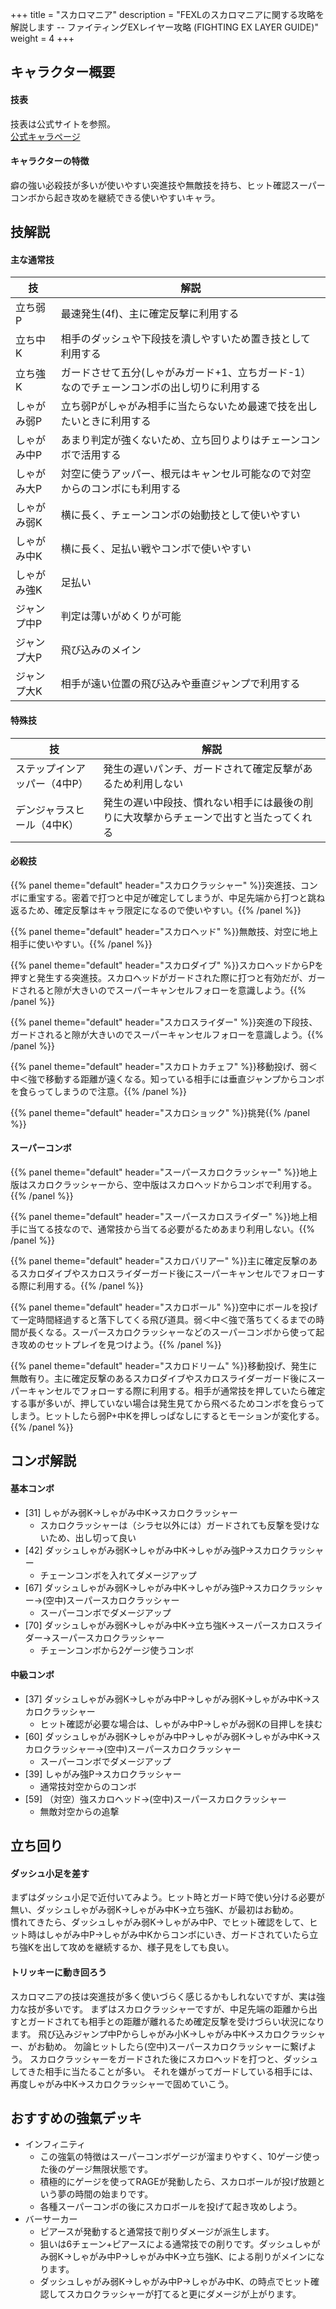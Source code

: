 +++
title = "スカロマニア"
description = "FEXLのスカロマニアに関する攻略を解説します -- ファイティングEXレイヤー攻略 (FIGHTING EX LAYER GUIDE)"
weight = 4
+++

## キャラクター概要

#### 技表

技表は公式サイトを参照。  
[公式キャラページ](http://www.arika.co.jp/product/fexl_hp/jp/chara_jp/fexl_jp_chara04.html)

#### キャラクターの特徴

癖の強い必殺技が多いが使いやすい突進技や無敵技を持ち、ヒット確認スーパーコンボから起き攻めを継続できる使いやすいキャラ。

## 技解説

#### 主な通常技

|技 |解説|
|---|----|
|立ち弱P|最速発生(4f)、主に確定反撃に利用する|
|立ち中K|相手のダッシュや下段技を潰しやすいため置き技として利用する|
|立ち強K|ガードさせて五分(しゃがみガード+1、立ちガード-1）なのでチェーンコンボの出し切りに利用する|
|しゃがみ弱P|立ち弱Pがしゃがみ相手に当たらないため最速で技を出したいときに利用する|
|しゃがみ中P|あまり判定が強くないため、立ち回りよりはチェーンコンボで活用する|
|しゃがみ大P|対空に使うアッパー、根元はキャンセル可能なので対空からのコンボにも利用する|
|しゃがみ弱K|横に長く、チェーンコンボの始動技として使いやすい|
|しゃがみ中K|横に長く、足払い戦やコンボで使いやすい|
|しゃがみ強K|足払い|
|ジャンプ中P|判定は薄いがめくりが可能|
|ジャンプ大P|飛び込みのメイン|
|ジャンプ大K|相手が遠い位置の飛び込みや垂直ジャンプで利用する|

#### 特殊技

|技 |解説|
|---|----|
|ステップインアッパー（4中P）|発生の遅いパンチ、ガードされて確定反撃があるため利用しない|
|デンジャラスヒール（4中K）|発生の遅い中段技、慣れない相手には最後の削りに大攻撃からチェーンで出すと当たってくれる|

#### 必殺技

{{% panel theme="default" header="スカロクラッシャー" %}}突進技、コンボに重宝する。密着で打つと中足が確定してしまうが、中足先端から打つと跳ね返るため、確定反撃はキャラ限定になるので使いやすい。{{% /panel %}}

{{% panel theme="default" header="スカロヘッド" %}}無敵技、対空に地上相手に使いやすい。{{% /panel %}}

{{% panel theme="default" header="スカロダイブ" %}}スカロヘッドからPを押すと発生する突進技。スカロヘッドがガードされた際に打つと有効だが、ガードされると隙が大きいのでスーパーキャンセルフォローを意識しよう。{{% /panel %}}

{{% panel theme="default" header="スカロスライダー" %}}突進の下段技、ガードされると隙が大きいのでスーパーキャンセルフォローを意識しよう。{{% /panel %}}

{{% panel theme="default" header="スカロトカチェフ" %}}移動投げ、弱＜中＜強で移動する距離が遠くなる。知っている相手には垂直ジャンプからコンボを食らってしまうので注意。{{% /panel %}}

{{% panel theme="default" header="スカロショック" %}}挑発{{% /panel %}}


#### スーパーコンボ

{{% panel theme="default" header="スーパースカロクラッシャー" %}}地上版はスカロクラッシャーから、空中版はスカロヘッドからコンボで利用する。{{% /panel %}}

{{% panel theme="default" header="スーパースカロスライダー" %}}地上相手に当てる技なので、通常技から当てる必要がるためあまり利用しない。{{% /panel %}}

{{% panel theme="default" header="スカロバリアー" %}}主に確定反撃のあるスカロダイブやスカロスライダーガード後にスーパーキャンセルでフォローする際に利用する。{{% /panel %}}

{{% panel theme="default" header="スカロボール" %}}空中にボールを投げて一定時間経過すると落下してくる飛び道具。弱＜中＜強で落ちてくるまでの時間が長くなる。スーパースカロクラッシャーなどのスーパーコンボから使って起き攻めのセットプレイを見つけよう。{{% /panel %}}

{{% panel theme="default" header="スカロドリーム" %}}移動投げ、発生に無敵有り。主に確定反撃のあるスカロダイブやスカロスライダーガード後にスーパーキャンセルでフォローする際に利用する。相手が通常技を押していたら確定する事が多いが、押していない場合は発生見てから飛べるためコンボを食らってしまう。ヒットしたら弱P+中Kを押しっぱなしにするとモーションが変化する。{{% /panel %}}


## コンボ解説

#### 基本コンボ

- [31] しゃがみ弱K→しゃがみ中K→スカロクラッシャー
    - スカロクラッシャーは（シラセ以外には）ガードされても反撃を受けないため、出し切って良い
- [42] ダッシュしゃがみ弱K→しゃがみ中K→しゃがみ強P→スカロクラッシャー
    - チェーンコンボを入れてダメージアップ
- [67] ダッシュしゃがみ弱K→しゃがみ中K→しゃがみ強P→スカロクラッシャー→(空中)スーパースカロクラッシャー
    - スーパーコンボでダメージアップ
- [70] ダッシュしゃがみ弱K→しゃがみ中K→立ち強K→スーパースカロスライダー→スーパースカロクラッシャー
    - チェーンコンボから2ゲージ使うコンボ

#### 中級コンボ

- [37] ダッシュしゃがみ弱K→しゃがみ中P→しゃがみ弱K→しゃがみ中K→スカロクラッシャー
    - ヒット確認が必要な場合は、しゃがみ中P→しゃがみ弱Kの目押しを挟む
- [60] ダッシュしゃがみ弱K→しゃがみ中P→しゃがみ弱K→しゃがみ中K→スカロクラッシャー→(空中)スーパースカロクラッシャー
    - スーパーコンボでダメージアップ
- [39] しゃがみ強P→スカロクラッシャー
    - 通常技対空からのコンボ
- [59] （対空）強スカロヘッド→(空中)スーパースカロクラッシャー
    - 無敵対空からの追撃

## 立ち回り
#### ダッシュ小足を差す

まずはダッシュ小足で近付いてみよう。ヒット時とガード時で使い分ける必要が無い、ダッシュしゃがみ弱K→しゃがみ中K→立ち強K、が最初はお勧め。  
慣れてきたら、ダッシュしゃがみ弱K→しゃがみ中P、でヒット確認をして、ヒット時はしゃがみ中P→しゃがみ中Kからコンボにいき、ガードされていたら立ち強Kを出して攻めを継続するか、様子見をしても良い。  

#### トリッキーに動き回ろう

スカロマニアの技は突進技が多く使いづらく感じるかもしれないですが、実は強力な技が多いです。
まずはスカロクラッシャーですが、中足先端の距離から出すとガードされても相手との距離が離れるため確定反撃を受けづらい状況になります。
飛び込みジャンプ中Pからしゃがみ小K→しゃがみ中K→スカロクラッシャー、がお勧め。
勿論ヒットしたら(空中)スーパースカロクラッシャーに繋げよう。
スカロクラッシャーをガードされた後にスカロヘッドを打つと、ダッシュしてきた相手に当たることが多い。
それを嫌がってガードしている相手には、再度しゃがみ中K→スカロクラッシャーで固めていこう。

## おすすめの強氣デッキ

- インフィニティ
    - この強氣の特徴はスーパーコンボゲージが溜まりやすく、10ゲージ使った後のゲージ無限状態です。
    - 積極的にゲージを使ってRAGEが発動したら、スカロボールが投げ放題という夢の時間の始まりです。
    - 各種スーパーコンボの後にスカロボールを投げて起き攻めしよう。
- バーサーカー
    - ピアースが発動すると通常技で削りダメージが派生します。
    - 狙いは6チェーン+ピアースによる通常技での削りです。ダッシュしゃがみ弱K→しゃがみ中P→しゃがみ中K→立ち強K、による削りがメインになります。
    - ダッシュしゃがみ弱K→しゃがみ中P→しゃがみ中K、の時点でヒット確認してスカロクラッシャーが打てると更にダメージが上がります。
